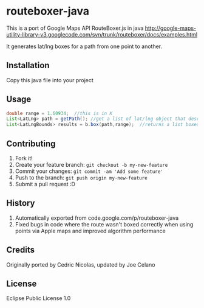 # routeboxer-java
This is a port of Google Maps API RouteBoxer.js in java
http://google-maps-utility-library-v3.googlecode.com/svn/trunk/routeboxer/docs/examples.html

It generates lat/lng boxes for a path from one point to another.

## Installation

Copy this java file into your project

## Usage

```java
double range = 1.60934;  //this is in K
List<LatLng> path = getPath(); //get a list of lat/lng object that describe the route
List<LatLngBounds> results = b.box(path,range);  //returns a list boxes that describe the route
```

## Contributing

1. Fork it!
2. Create your feature branch: `git checkout -b my-new-feature`
3. Commit your changes: `git commit -am 'Add some feature'`
4. Push to the branch: `git push origin my-new-feature`
5. Submit a pull request :D

## History

1.  Automatically exported from code.google.com/p/routeboxer-java
2.  Fixed bugs in code where the route wasn't boxed correctly when using points via Apple maps and improved algorithm performance


## Credits

Originally ported by Cedric Nicolas, updated by Joe Celano


## License

Eclipse Public License 1.0
